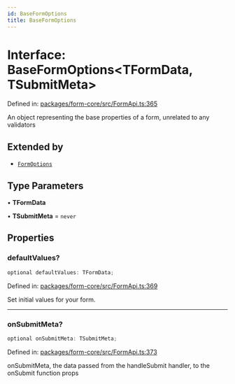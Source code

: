 ```yaml
---
id: BaseFormOptions
title: BaseFormOptions
---
```


<!-- DO NOT EDIT: this page is autogenerated from the type comments -->

# Interface: BaseFormOptions\<TFormData, TSubmitMeta\>

Defined in: [packages/form-core/src/FormApi.ts:365](https://github.com/TanStack/form/blob/main/packages/form-core/src/FormApi.ts#L365)

An object representing the base properties of a form, unrelated to any validators

## Extended by

- [`FormOptions`](../formoptions.md)

## Type Parameters

• **TFormData**

• **TSubmitMeta** = `never`

## Properties

### defaultValues?

```ts
optional defaultValues: TFormData;
```

Defined in: [packages/form-core/src/FormApi.ts:369](https://github.com/TanStack/form/blob/main/packages/form-core/src/FormApi.ts#L369)

Set initial values for your form.

***

### onSubmitMeta?

```ts
optional onSubmitMeta: TSubmitMeta;
```

Defined in: [packages/form-core/src/FormApi.ts:373](https://github.com/TanStack/form/blob/main/packages/form-core/src/FormApi.ts#L373)

onSubmitMeta, the data passed from the handleSubmit handler, to the onSubmit function props
